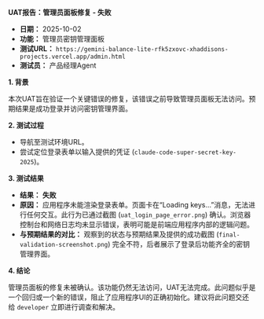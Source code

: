 **UAT报告：管理员面板修复 - 失败**

*   **日期：** 2025-10-02
*   **功能：** 管理员密钥管理面板
*   **测试URL：** `https://gemini-balance-lite-rfk5zxovc-xhaddisons-projects.vercel.app/admin.html`
*   **测试员：** 产品经理Agent

**1. 背景**

本次UAT旨在验证一个关键错误的修复，该错误之前导致管理员面板无法访问。预期结果是成功登录并访问密钥管理界面。

**2. 测试过程**

*   导航至测试环境URL。
*   尝试定位登录表单以输入提供的凭证 (`claude-code-super-secret-key-2025`)。

**3. 测试结果**

*   **结果：** **失败**
*   **原因：** 应用程序未能渲染登录表单。页面卡在“Loading keys...”消息，无法进行任何交互。此行为已通过截图 (`uat_login_page_error.png`) 确认。浏览器控制台和网络日志均未显示错误，表明可能是前端应用程序内部的逻辑问题。
*   **与预期结果的对比：** 观察到的状态与预期结果及提供的成功截图 (`final-validation-screenshot.png`) 完全不符，后者展示了登录后功能齐全的密钥管理界面。

**4. 结论**

管理员面板的修复未被确认。该功能仍然无法访问，UAT无法完成。此问题似乎是一个回归或一个新的错误，阻止了应用程序UI的正确初始化。建议将此问题交还给 `developer` 立即进行调查和解决。
